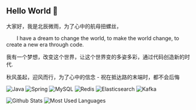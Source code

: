 ## Hello World 👋
  大家好，我是北辰微雨，为了心中的航母扭螺丝，

  I have a dream to change the world, to make the world change, to create a new era through code.

  我有一个梦想，改变这个世界，让这个世界变的多姿多彩，通过代码创造新的时代.
  
  秋风虽起，迎风而行，为了心中的信念
         - 祝在抵达路的末端时，都不会后悔
          
![Java](https://img.shields.io/badge/-Java-192133?style=flat-square&logo=JAVA&logoColor=white)
![Spring](https://img.shields.io/badge/-Spring-192133?style=flat-square&logo=spring&logoColor=white)
![MySQL](https://img.shields.io/badge/-MySQL-192133?style=flat-square&logo=mysql&logoColor=white)
![Redis](https://img.shields.io/badge/-Redis-192133?style=flat-square&logo=redis&logoColor=white)
![Elasticsearch](https://img.shields.io/badge/-Elasticsearch-192133?style=flat-square&logo=elasticsearch&logoColor=white)
![Kafka](https://img.shields.io/badge/-Kafka-192133?style=flat-square&logo=apache-kafka&logoColor=white)

![Github Stats](https://github-readme-stats.vercel.app/api?username=JsonMs&show_icons=true&theme=dark&count_private=true)
![Most Used Languages](https://github-readme-stats.vercel.app/api/top-langs/?username=JsonMs&theme=dark&layout=compact)

<!--
**JsonMs/JsonMs** is a ✨ _special_ ✨ repository because its `README.md` (this file) appears on your GitHub profile.

Here are some ideas to get you started:

- 🔭 I’m currently working on ...
- 🌱 I’m currently learning ...
- 👯 I’m looking to collaborate on ...
- 🤔 I’m looking for help with ...
- 💬 Ask me about ...
- 📫 How to reach me: ...
- 😄 Pronouns: ...
- ⚡ Fun fact: ...
-->
